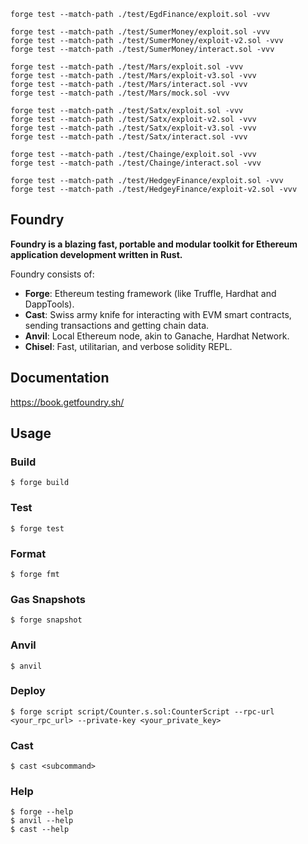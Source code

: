 ```shell
forge test --match-path ./test/EgdFinance/exploit.sol -vvv

forge test --match-path ./test/SumerMoney/exploit.sol -vvv
forge test --match-path ./test/SumerMoney/exploit-v2.sol -vvv
forge test --match-path ./test/SumerMoney/interact.sol -vvv

forge test --match-path ./test/Mars/exploit.sol -vvv
forge test --match-path ./test/Mars/exploit-v3.sol -vvv
forge test --match-path ./test/Mars/interact.sol -vvv
forge test --match-path ./test/Mars/mock.sol -vvv

forge test --match-path ./test/Satx/exploit.sol -vvv
forge test --match-path ./test/Satx/exploit-v2.sol -vvv
forge test --match-path ./test/Satx/exploit-v3.sol -vvv
forge test --match-path ./test/Satx/interact.sol -vvv

forge test --match-path ./test/Chainge/exploit.sol -vvv
forge test --match-path ./test/Chainge/interact.sol -vvv

forge test --match-path ./test/HedgeyFinance/exploit.sol -vvv
forge test --match-path ./test/HedgeyFinance/exploit-v2.sol -vvv
```

## Foundry

**Foundry is a blazing fast, portable and modular toolkit for Ethereum application development written in Rust.**

Foundry consists of:

-   **Forge**: Ethereum testing framework (like Truffle, Hardhat and DappTools).
-   **Cast**: Swiss army knife for interacting with EVM smart contracts, sending transactions and getting chain data.
-   **Anvil**: Local Ethereum node, akin to Ganache, Hardhat Network.
-   **Chisel**: Fast, utilitarian, and verbose solidity REPL.

## Documentation

https://book.getfoundry.sh/

## Usage

### Build

```shell
$ forge build
```

### Test

```shell
$ forge test
```

### Format

```shell
$ forge fmt
```

### Gas Snapshots

```shell
$ forge snapshot
```

### Anvil

```shell
$ anvil
```

### Deploy

```shell
$ forge script script/Counter.s.sol:CounterScript --rpc-url <your_rpc_url> --private-key <your_private_key>
```

### Cast

```shell
$ cast <subcommand>
```

### Help

```shell
$ forge --help
$ anvil --help
$ cast --help
```
